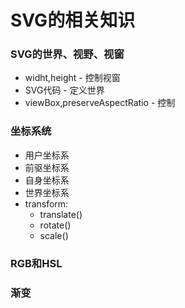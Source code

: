 # SVG的相关知识
### SVG的世界、视野、视窗
+ widht,height - 控制视窗
+ SVG代码 - 定义世界
+ viewBox,preserveAspectRatio - 控制
### 坐标系统
+ 用户坐标系
+ 前驱坐标系
+ 自身坐标系
+ 世界坐标系
+ transform:
    + translate()
    + rotate()
    + scale()
### RGB和HSL

### 渐变



